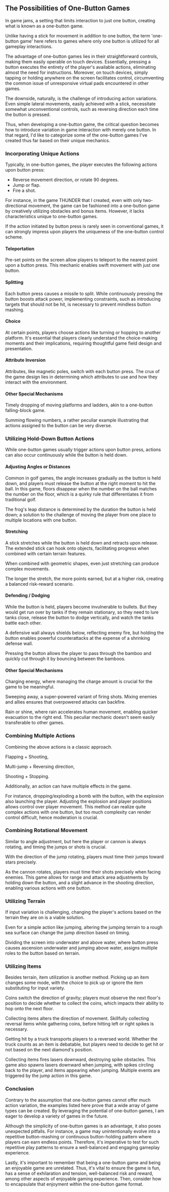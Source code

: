 ## The Possibilities of One-Button Games

In game jams, a setting that limits interaction to just one button, creating what is known as a one-button game.

Unlike having a stick for movement in addition to one button, the term 'one-button game' here refers to games where only one button is utilized for all gameplay interactions.

The advantage of one-button games lies in their straightforward controls, making them easily operable on touch devices. Essentially, pressing a button executes the entirety of the player's available actions, eliminating almost the need for instructions. Moreover, on touch devices, simply tapping or holding anywhere on the screen facilitates control, circumventing the common issue of unresponsive virtual pads encountered in other games.

The downside, naturally, is the challenge of introducing action variations. Even simple lateral movements, easily achieved with a stick, necessitate somewhat unconventional controls, such as reversing direction each time the button is pressed.

Thus, when developing a one-button game, the critical question becomes how to introduce variation in game interaction with merely one button. In that regard, I'd like to categorize some of the one-button games I've created thus far based on their unique mechanics.

### Incorporating Unique Actions

Typically, in one-button games, the player executes the following actions upon button press:

- Reverse movement direction, or rotate 90 degrees.
- Jump or flap.
- Fire a shot.

For instance, in the game THUNDER that I created, even with only two-directional movement, the game can be fashioned into a one-button game by creatively utilizing obstacles and bonus items. However, it lacks characteristics unique to one-button games.

If the action initiated by button press is rarely seen in conventional games, it can strongly impress upon players the uniqueness of the one-button control scheme.

#### Teleportation

Pre-set points on the screen allow players to teleport to the nearest point upon a button press. This mechanic enables swift movement with just one button.

#### Splitting

Each button press causes a missile to split. While continuously pressing the button boosts attack power, implementing constraints, such as introducing targets that should not be hit, is necessary to prevent mindless button mashing.

#### Choice

At certain points, players choose actions like turning or hopping to another platform. It's essential that players clearly understand the choice-making moments and their implications, requiring thoughtful game field design and presentation.

#### Attribute Inversion

Attributes, like magnetic poles, switch with each button press. The crux of the game design lies in determining which attributes to use and how they interact with the environment.

#### Other Special Mechanisms

Timely dropping of moving platforms and ladders, akin to a one-button falling-block game.

Summing flowing numbers, a rather peculiar example illustrating that actions assigned to the button can be very diverse.

### Utilizing Hold-Down Button Actions

While one-button games usually trigger actions upon button press, actions can also occur continuously while the button is held down.

#### Adjusting Angles or Distances

Common in golf games, the angle increases gradually as the button is held down, and players must release the button at the right moment to hit the ball. In this game, floors disappear when the number on the ball matches the number on the floor, which is a quirky rule that differentiates it from traditional golf.

The frog's leap distance is determined by the duration the button is held down; a solution to the challenge of moving the player from one place to multiple locations with one button.

#### Stretching

A stick stretches while the button is held down and retracts upon release. The extended stick can hook onto objects, facilitating progress when combined with certain terrain features.

When combined with geometric shapes, even just stretching can produce complex movements.

The longer the stretch, the more points earned, but at a higher risk, creating a balanced risk-reward scenario.

#### Defending / Dodging

While the button is held, players become invulnerable to bullets. But they would get run over by tanks if they remain stationary, so they need to lure tanks close, release the button to dodge vertically, and watch the tanks battle each other.

A defensive wall always shields below, reflecting enemy fire, but holding the button enables powerful counterattacks at the expense of a shrinking defense wall.

Pressing the button allows the player to pass through the bamboo and quickly cut through it by bouncing between the bamboos.

#### Other Special Mechanisms

Charging energy, where managing the charge amount is crucial for the game to be meaningful.

Sweeping away, a super-powered variant of firing shots. Mixing enemies and allies ensures that overpowered attacks can backfire.

Rain or shine, where rain accelerates human movement, enabling quicker evacuation to the right end. This peculiar mechanic doesn't seem easily transferable to other games.

### Combining Multiple Actions

Combining the above actions is a classic approach.

Flapping + Shooting,

Multi-jump + Reversing direction,

Shooting + Stopping.

Additionally, an action can have multiple effects in the game.

For instance, dropping/exploding a bomb with the button, with the explosion also launching the player. Adjusting the explosion and player positions allows control over player movement. This method can realize quite complex actions with one button, but too much complexity can render control difficult, hence moderation is crucial.

### Combining Rotational Movement

Similar to angle adjustment, but here the player or cannon is always rotating, and timing the jumps or shots is crucial.

With the direction of the jump rotating, players must time their jumps toward stars precisely.

As the cannon rotates, players must time their shots precisely when facing enemies. This game allows for range and attack area adjustments by holding down the button, and a slight advance in the shooting direction, enabling various actions with one button.

### Utilizing Terrain

If input variation is challenging, changing the player's actions based on the terrain they are on is a viable solution.

Even for a simple action like jumping, altering the jumping terrain to a rough sea surface can change the jump direction based on timing.

Dividing the screen into underwater and above water, where button press causes ascension underwater and jumping above water, assigns multiple roles to the button based on terrain.

### Utilizing Items

Besides terrain, item utilization is another method. Picking up an item changes some mode, with the choice to pick up or ignore the item substituting for input variety.

Coins switch the direction of gravity; players must observe the next floor's position to decide whether to collect the coins, which impacts their ability to hop onto the next floor.

Collecting items alters the direction of movement. Skillfully collecting reversal items while gathering coins, before hitting left or right spikes is necessary.

Getting hit by a truck transports players to a reversed world. Whether the truck counts as an item is debatable, but players need to decide to get hit or not based on the next diamond's position.

Collecting items fires lasers downward, destroying spike obstacles. This game also spawns lasers downward when jumping, with spikes circling back to the player, and items appearing when jumping. Multiple events are triggered by the jump action in this game.

### Conclusion

Contrary to the assumption that one-button games cannot offer much action variation, the examples listed here prove that a wide array of game types can be created. By leveraging the potential of one-button games, I am eager to develop a variety of games in the future.

Although the simplicity of one-button games is an advantage, it also poses unexpected pitfalls. For instance, a game may unintentionally evolve into a repetitive button-mashing or continuous button-holding pattern where players can earn endless points. Therefore, it's imperative to test for such repetitive play patterns to ensure a well-balanced and engaging gameplay experience.

Lastly, it's important to remember that being a one-button game and being an enjoyable game are unrelated. Thus, it's vital to ensure the game is fun, has a sense of exhilaration and tension, well-balanced risk and reward, among other aspects of enjoyable gaming experience. Then, consider how to encapsulate that enjoyment within the one-button game format.
